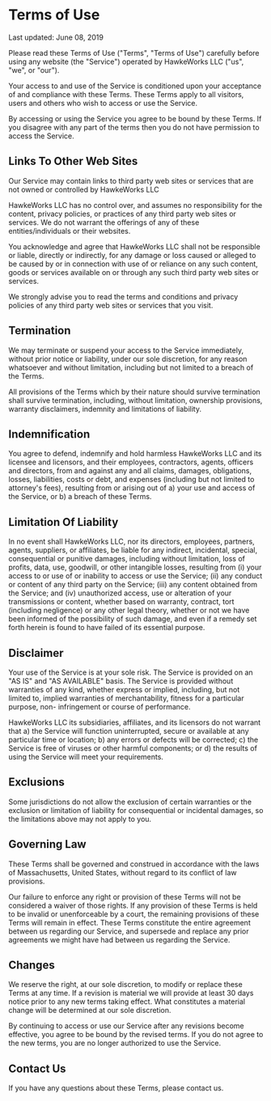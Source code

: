 Terms of Use  
============

Last updated: June 08, 2019

Please read these Terms of Use ("Terms", "Terms of Use") carefully
before using any website (the "Service") operated by HawkeWorks LLC
("us", "we", or "our").

Your access to and use of the Service is conditioned upon your acceptance of
and compliance with these Terms. These Terms apply to all visitors, users and
others who wish to access or use the Service.

By accessing or using the Service you agree to be bound by these Terms. If you
disagree with any part of the terms then you do not have permission to access
the Service.

Links To Other Web Sites  
------------------------

Our Service may contain links to third party web sites or services that are
not owned or controlled by HawkeWorks LLC

HawkeWorks LLC has no control over, and assumes no responsibility for the
content, privacy policies, or practices of any third party web sites or
services. We do not warrant the offerings of any of these entities/individuals
or their websites.

You acknowledge and agree that HawkeWorks LLC shall not be responsible or
liable, directly or indirectly, for any damage or loss caused or alleged to be
caused by or in connection with use of or reliance on any such content, goods
or services available on or through any such third party web sites or
services.

We strongly advise you to read the terms and conditions and privacy policies
of any third party web sites or services that you visit.

Termination  
-----------

We may terminate or suspend your access to the Service immediately, without
prior notice or liability, under our sole discretion, for any reason
whatsoever and without limitation, including but not limited to a breach of
the Terms.

All provisions of the Terms which by their nature should survive termination
shall survive termination, including, without limitation, ownership
provisions, warranty disclaimers, indemnity and limitations of liability.

Indemnification  
---------------

You agree to defend, indemnify and hold harmless HawkeWorks LLC and its
licensee and licensors, and their employees, contractors, agents, officers and
directors, from and against any and all claims, damages, obligations, losses,
liabilities, costs or debt, and expenses (including but not limited to
attorney's fees), resulting from or arising out of a) your use and access of
the Service, or b) a breach of these Terms.

Limitation Of Liability  
-----------------------

In no event shall HawkeWorks LLC, nor its directors, employees, partners,
agents, suppliers, or affiliates, be liable for any indirect, incidental,
special, consequential or punitive damages, including without limitation, loss
of profits, data, use, goodwill, or other intangible losses, resulting from
(i) your access to or use of or inability to access or use the Service; (ii)
any conduct or content of any third party on the Service; (iii) any content
obtained from the Service; and (iv) unauthorized access, use or alteration of
your transmissions or content, whether based on warranty, contract, tort
(including negligence) or any other legal theory, whether or not we have been
informed of the possibility of such damage, and even if a remedy set forth
herein is found to have failed of its essential purpose.

Disclaimer  
----------

Your use of the Service is at your sole risk. The Service is provided on an
"AS IS" and "AS AVAILABLE" basis. The Service is provided without warranties
of any kind, whether express or implied, including, but not limited to,
implied warranties of merchantability, fitness for a particular purpose, non-
infringement or course of performance.

HawkeWorks LLC its subsidiaries, affiliates, and its licensors do not warrant
that a) the Service will function uninterrupted, secure or available at any
particular time or location; b) any errors or defects will be corrected; c)
the Service is free of viruses or other harmful components; or d) the results
of using the Service will meet your requirements.

Exclusions  
----------

Some jurisdictions do not allow the exclusion of certain warranties or the
exclusion or limitation of liability for consequential or incidental damages,
so the limitations above may not apply to you.

Governing Law  
-------------

These Terms shall be governed and construed in accordance with the laws of
Massachusetts, United States, without regard to its conflict of law
provisions.

Our failure to enforce any right or provision of these Terms will not be
considered a waiver of those rights. If any provision of these Terms is held
to be invalid or unenforceable by a court, the remaining provisions of these
Terms will remain in effect. These Terms constitute the entire agreement
between us regarding our Service, and supersede and replace any prior
agreements we might have had between us regarding the Service.

Changes  
-------

We reserve the right, at our sole discretion, to modify or replace these Terms
at any time. If a revision is material we will provide at least 30 days notice
prior to any new terms taking effect. What constitutes a material change will
be determined at our sole discretion.

By continuing to access or use our Service after any revisions become
effective, you agree to be bound by the revised terms. If you do not agree to
the new terms, you are no longer authorized to use the Service.

Contact Us  
----------

If you have any questions about these Terms, please contact us.


